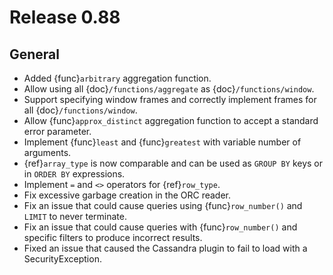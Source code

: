 # Release 0.88

## General

- Added {func}`arbitrary` aggregation function.
- Allow using all {doc}`/functions/aggregate` as {doc}`/functions/window`.
- Support specifying window frames and correctly implement frames for all {doc}`/functions/window`.
- Allow {func}`approx_distinct` aggregation function to accept a standard error parameter.
- Implement {func}`least` and {func}`greatest` with variable number of arguments.
- {ref}`array_type` is now comparable and can be used as `GROUP BY` keys or in `ORDER BY` expressions.
- Implement `=` and `<>` operators for {ref}`row_type`.
- Fix excessive garbage creation in the ORC reader.
- Fix an issue that could cause queries using {func}`row_number()` and `LIMIT` to never terminate.
- Fix an issue that could cause queries with {func}`row_number()` and specific filters to produce incorrect results.
- Fixed an issue that caused the Cassandra plugin to fail to load with a SecurityException.
